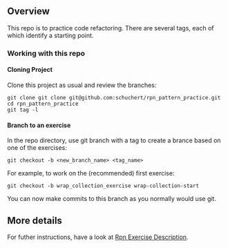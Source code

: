 ## Overview

This repo is to practice code refactoring. There are several tags, 
each of which identify a starting point.

### Working with this repo

#### Cloning Project

Clone this project as usual and review the branches:
```terminal
git clone git clone git@github.com:schuchert/rpn_pattern_practice.git
cd rpn_pattern_practice
git tag -l
```

#### Branch to an exercise
In the repo directory, use git branch with a tag to create a brance based on one of the exercises:
```terminal
git checkout -b <new_branch_name> <tag_name>
```

For example, to work on the (recommended) first exercise:
```termainl
git checkout -b wrap_collection_exercise wrap-collection-start
```

You can now make commits to this branch as you normally would use git.

## More details
For futher instructions, have a look at [Rpn Exercise Description](https://schuchert.github.io/wikispaces/pages/java/rpnexercises/RpnExercises.html).
